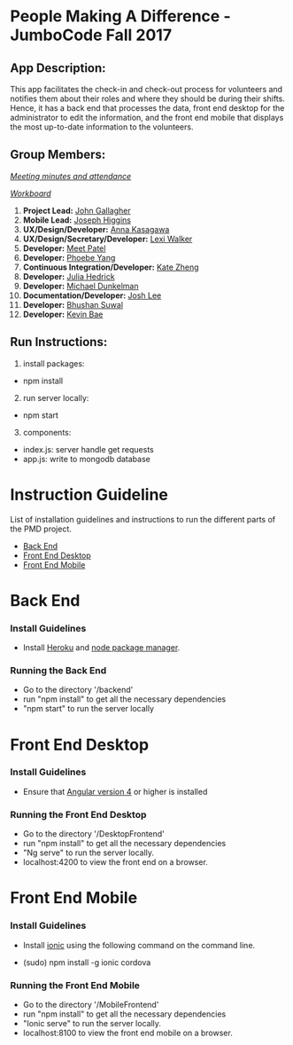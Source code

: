 # People Making A Difference - JumboCode Fall 2017

## App Description:

This app facilitates the check-in and check-out process for volunteers and notifies them about their roles and where they should be during their shifts. Hence, it has a back end that processes the data, front end desktop for the administrator to edit the information, and the front end mobile that displays the most up-to-date information to the volunteers.

## Group Members:
*[Meeting minutes and attendance](https://docs.google.com/document/d/1N00NRzfpxZeS0YZdeWgylskesGnfoaIyY7nKHNsEuiQ/edit?ts=59dc25a2)*

*[Workboard](https://trello.com/b/IyjLEkna/jumbocode-2017-pmd)*

1. **Project Lead:** [John Gallagher](http://www.johnjamesgallagher.com/)
2. **Mobile Lead:** [Joseph Higgins](https://adma.re/)
3. **UX/Design/Developer:** [Anna Kasagawa](http://kasagawa.github.io)
4. **UX/Design/Secretary/Developer:** [Lexi Walker](https://github.com/lexi-walker)
5. **Developer:** [Meet Patel](https://github.com/Meetia)
6. **Developer:** [Phoebe Yang](https://yyang08.github.io)
7. **Continuous Integration/Developer:** [Kate Zheng](https://github.com/katepx2015)
8. **Developer:** [Julia Hedrick](https://github.com/juliahedrick) 
9. **Developer:** [Michael Dunkelman](https://github.com/mdunkelman)
10. **Documentation/Developer:** [Josh Lee](http://joshleetufts.com/)
11. **Developer:** [Bhushan Suwal](https://github.com/bsuwal)
12. **Developer:** [Kevin Bae](https://github.com/kevinbae15)

## Run Instructions:
1. install packages:
- npm install

2. run server locally:
- npm start

3. components:
- index.js: server handle get requests
- app.js: write to mongodb database

# Instruction Guideline

List of installation guidelines and instructions to run the different parts of the PMD project.

* [Back End](#back-end)
* [Front End Desktop](#front-end-desktop)
* [Front End Mobile](#front-end-mobile)

# Back End

### Install Guidelines

* Install [Heroku](https://devcenter.heroku.com/articles/getting-started-with-nodejs#set-up) and [node package manager](https://www.npmjs.com/get-npm?utm_source=house&utm_medium=homepage&utm_campaign=free%20orgs&utm_term=Install%20npm).

### Running the Back End
* Go to the directory '/backend'
* run "npm install" to get all the necessary dependencies
* "npm start" to run the server locally

# Front End Desktop

### Install Guidelines

* Ensure that [Angular version 4](https://angular.io/guide/quickstart) or higher is installed

### Running the Front End Desktop
* Go to the directory '/DesktopFrontend'
* run "npm install" to get all the necessary dependencies
* "Ng serve" to run the server locally.
* localhost:4200 to view the front end on a browser.

# Front End Mobile

### Install Guidelines

* Install [ionic](https://ionicframework.com/docs/intro/installation/) using the following command on the command line.
- (sudo) npm install -g ionic cordova

### Running the Front End Mobile
* Go to the directory '/MobileFrontend'
* run "npm install" to get all the necessary dependencies
* "Ionic serve" to run the server locally.
* localhost:8100 to view the front end mobile on a browser.
